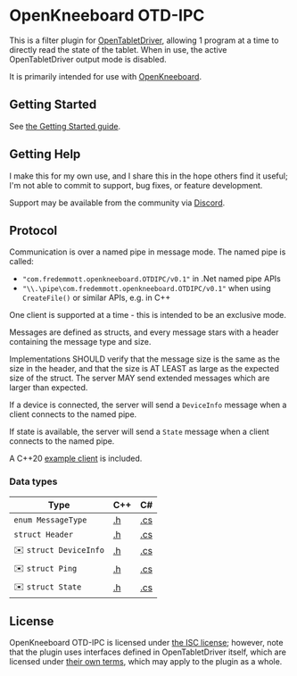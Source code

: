 # OpenKneeboard OTD-IPC

This is a filter plugin for [OpenTabletDriver], allowing 1 program at a time to directly read the state of the tablet. When in use, the active OpenTabletDriver output mode is disabled.

It is primarily intended for use with [OpenKneeboard].

## Getting Started

See [the Getting Started guide](docs/getting-started.md).

## Getting Help

I make this for my own use, and I share this in the hope others find it useful; I'm not able to commit to support, bug fixes, or feature development.    

Support may be available from the community via [Discord].

## Protocol

Communication is over a named pipe in message mode. The named pipe is called:
- `"com.fredemmott.openkneeboard.OTDIPC/v0.1"` in .Net named pipe APIs
- `"\\.\pipe\com.fredemmott.openkneeboard.OTDIPC/v0.1"` when using `CreateFile()` or similar APIs, e.g. in C++

One client is supported at a time - this is intended to be an exclusive mode.

Messages are defined as structs, and every message stars with a header containing the message type and size.

Implementations SHOULD verify that the message size is the same as the size in the header, and that the size is AT LEAST as large as the expected size of the struct. The server MAY send extended messages which are larger than expected.

If a device is connected, the server will send a `DeviceInfo` message when a client connects to the named pipe.

If state is available, the server will send a `State` message when a client connects to the named pipe.

A C++20 [example client](OTDIPC-TestClient/OTDIPC-TestClient.cpp) is included.

### Data types

| Type | C++ | C# |
|------|-----|----|
| `enum MessageType` | [.h](include/OTD-IPC/MessageType.h) | [.cs](OTDIPC/MessageType.cs) |
| `struct Header` | [.h](include/OTD-IPC/Header.h) | [.cs](OTDIPC/Header.cs) |
| ✉️ `struct DeviceInfo` | [.h](include/OTD-IPC/DeviceInfo.h) | [.cs](OTDIPC/DeviceInfo.cs) |
| ✉️ `struct Ping` | [.h](include/OTD-IPC/Ping.h) | [.cs](OTDIPC/Ping.cs) |
| ✉️ `struct State` | [.h](include/OTD-IPC/State.h) | [.cs](OTDIPC/State.cs) |

## License

OpenKneeboard OTD-IPC is licensed under [the ISC license](LICENSE); however, note that the plugin uses interfaces defined in OpenTabletDriver itself, which are licensed under [their own terms](OpenTabletDriver-LICENSE), which may apply to the plugin as a whole.

[Discord]: https://go.openkneeboard.com/discord
[OpenKneeboard]: https://github.com/OpenKneeboard/OpenKneeboard
[OpenTabletDriver]: https://opentabletdriver.net/
